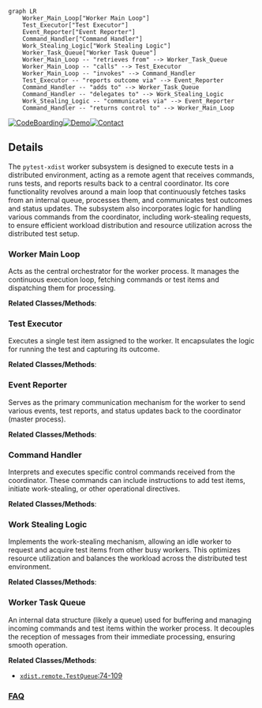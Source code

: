 ```mermaid
graph LR
    Worker_Main_Loop["Worker Main Loop"]
    Test_Executor["Test Executor"]
    Event_Reporter["Event Reporter"]
    Command_Handler["Command Handler"]
    Work_Stealing_Logic["Work Stealing Logic"]
    Worker_Task_Queue["Worker Task Queue"]
    Worker_Main_Loop -- "retrieves from" --> Worker_Task_Queue
    Worker_Main_Loop -- "calls" --> Test_Executor
    Worker_Main_Loop -- "invokes" --> Command_Handler
    Test_Executor -- "reports outcome via" --> Event_Reporter
    Command_Handler -- "adds to" --> Worker_Task_Queue
    Command_Handler -- "delegates to" --> Work_Stealing_Logic
    Work_Stealing_Logic -- "communicates via" --> Event_Reporter
    Command_Handler -- "returns control to" --> Worker_Main_Loop
```

[![CodeBoarding](https://img.shields.io/badge/Generated%20by-CodeBoarding-9cf?style=flat-square)](https://github.com/CodeBoarding/GeneratedOnBoardings)[![Demo](https://img.shields.io/badge/Try%20our-Demo-blue?style=flat-square)](https://www.codeboarding.org/demo)[![Contact](https://img.shields.io/badge/Contact%20us%20-%20contact@codeboarding.org-lightgrey?style=flat-square)](mailto:contact@codeboarding.org)

## Details

The `pytest-xdist` worker subsystem is designed to execute tests in a distributed environment, acting as a remote agent that receives commands, runs tests, and reports results back to a central coordinator. Its core functionality revolves around a main loop that continuously fetches tasks from an internal queue, processes them, and communicates test outcomes and status updates. The subsystem also incorporates logic for handling various commands from the coordinator, including work-stealing requests, to ensure efficient workload distribution and resource utilization across the distributed test setup.

### Worker Main Loop
Acts as the central orchestrator for the worker process. It manages the continuous execution loop, fetching commands or test items and dispatching them for processing.


**Related Classes/Methods**:



### Test Executor
Executes a single test item assigned to the worker. It encapsulates the logic for running the test and capturing its outcome.


**Related Classes/Methods**:



### Event Reporter
Serves as the primary communication mechanism for the worker to send various events, test reports, and status updates back to the coordinator (master process).


**Related Classes/Methods**:



### Command Handler
Interprets and executes specific control commands received from the coordinator. These commands can include instructions to add test items, initiate work-stealing, or other operational directives.


**Related Classes/Methods**:



### Work Stealing Logic
Implements the work-stealing mechanism, allowing an idle worker to request and acquire test items from other busy workers. This optimizes resource utilization and balances the workload across the distributed test environment.


**Related Classes/Methods**:



### Worker Task Queue
An internal data structure (likely a queue) used for buffering and managing incoming commands and test items within the worker process. It decouples the reception of messages from their immediate processing, ensuring smooth operation.


**Related Classes/Methods**:

- <a href="https://github.com/pytest-dev/pytest-xdist/blob/master/src/xdist/remote.py#L74-L109" target="_blank" rel="noopener noreferrer">`xdist.remote.TestQueue`:74-109</a>




### [FAQ](https://github.com/CodeBoarding/GeneratedOnBoardings/tree/main?tab=readme-ov-file#faq)